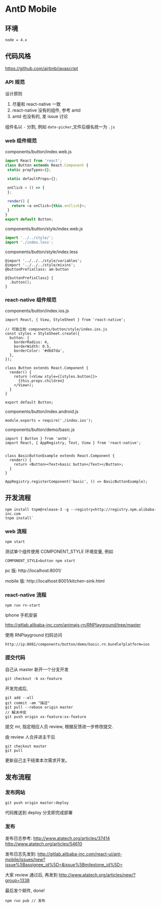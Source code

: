 # AntD Mobile

## 环境

```
node = 4.x
```

## 代码风格

https://github.com/airbnb/javascript

### API 规范

设计原则

1. 尽量和 react-native 一致
2. react-native 没有的组件, 参考 antd
3. antd 也没有的, 发 issue 讨论


组件名以 `-` 分割, 例如 `date-picker`,文件后缀名统一为 `.js`


### web 组件规范

components/button/index.web.js

```js
import React from 'react';
class Button extends React.Component {
 static propTypes={};

 static defaultProps={};

 onClick = () => {
 };

 render() {
   return <a onClick={this.onClick}>;
 }
}
export default Button;
```

components/button/style/index.web.js

```js
import '../../style/';
import './index.less';
```

components/button/style/index.less

```less
@import '../../../style/variables';
@import '../../../style/mixins';
@buttonPrefixClass: am-button

@{buttonPrefixClass} {
  .button();
}
```

### react-native 组件规范

components/button/index.ios.js

```
import React, { View, StyleSheet } from 'react-native';

// 可独立到 components/button/style/index.ios.js
const styles = StyleSheet.create({
  button: {
    borderRadius: 4,
    borderWidth: 0.5,
    borderColor: '#d6d7da',
  },
});

class Button extends React.Component {
  render() {
    return (<View style={[styles.button]}>
      {this.props.children}
    </View>);
  }
}

export default Button;

```

components/button/index.android.js

```
module.exports = require('./index.ios');
```

components/button/demo/basic.js

```
import { Button } from 'antm';
import React, { AppRegistry, Text, View } from 'react-native';


class BasicButtonExample extends React.Component {
  render() {
    return <Button><Text>basic button</Text></Button>;
  }
}

AppRegistry.registerComponent('basic', () => BasicButtonExample);
```

## 开发流程

```
npm install tnpm@release-3 -g --registry=http://registry.npm.alibaba-inc.com
tnpm install`
```

### web 流程

```
npm start
```

测试单个组件使用 COMPONENT_STYLE 环境变量, 例如

```
COMPONENT_STYLE=button npm start
```

pc 版: http://localhost:8001/

mobile 版: http://localhost:8001/kitchen-sink.html

### react-native 流程


```
npm run rn-start
```

iphone 手机安装

http://gitlab.alibaba-inc.com/animajs-rn/RNPlayground/tree/master

使用 RNPlayground 扫码访问

```
http://ip:8081/components/button/demo/basic.rn.bundle?platform=ios
```


### 提交代码

自己从 master 新开一个分支开发

```
git checkout -b xx-feature
```

开发完成后,

```
git add --all
git commit -am "描述"
git pull --rebase origin master
// 解决冲突
git push origin xx-feature:xx-feature
```

提交 mr, 指定相应人员 review, 根据反馈进一步修改提交.

由 review 人合并进主干后

```
git checkout master
git pull
```


更新自己主干结束本次需求开发。


## 发布流程

### 发布网站

```
git push origin master:deploy
```

代码推送到 deploy 分支即完成部署

### 发布

发布日志参考: http://www.atatech.org/articles/37414   http://www.atatech.org/articles/54610

发布日志先发到: http://gitlab.alibaba-inc.com/react-ui/ant-mobile/issues/new?issue%5Bassignee_id%5D=&issue%5Bmilestone_id%5D=

大家 review 通过后, 再发到 http://www.atatech.org/articles/new/?group=1338

最后发个邮件, done!


```
npm run pub // 发布
```

